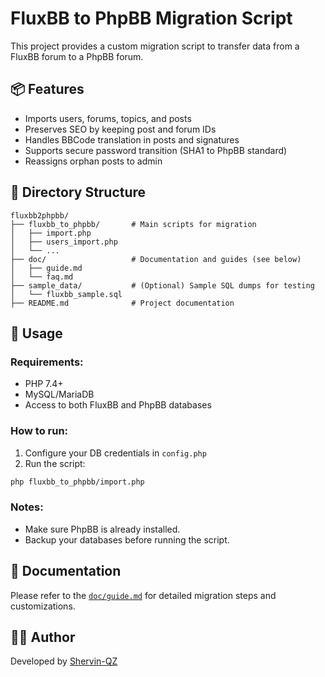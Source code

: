 # FluxBB to PhpBB Migration Script

This project provides a custom migration script to transfer data from a FluxBB forum to a PhpBB forum.

## 📦 Features
- Imports users, forums, topics, and posts
- Preserves SEO by keeping post and forum IDs
- Handles BBCode translation in posts and signatures
- Supports secure password transition (SHA1 to PhpBB standard)
- Reassigns orphan posts to admin

## 📁 Directory Structure
```
fluxbb2phpbb/
├── fluxbb_to_phpbb/       # Main scripts for migration
│   ├── import.php
│   ├── users_import.php
│   └── ...
├── doc/                   # Documentation and guides (see below)
│   ├── guide.md
│   └── faq.md
├── sample_data/           # (Optional) Sample SQL dumps for testing
│   └── fluxbb_sample.sql
├── README.md              # Project documentation 
```

## 🚀 Usage
### Requirements:
- PHP 7.4+
- MySQL/MariaDB
- Access to both FluxBB and PhpBB databases

### How to run:
1. Configure your DB credentials in `config.php`
2. Run the script:
```bash
php fluxbb_to_phpbb/import.php
```

### Notes:
- Make sure PhpBB is already installed.
- Backup your databases before running the script.

## 📄 Documentation
Please refer to the [`doc/guide.md`](doc/guide.md) for detailed migration steps and customizations.

## 🧑‍💻 Author
Developed by [Shervin-QZ](https://github.com/Shervin-QZ)


